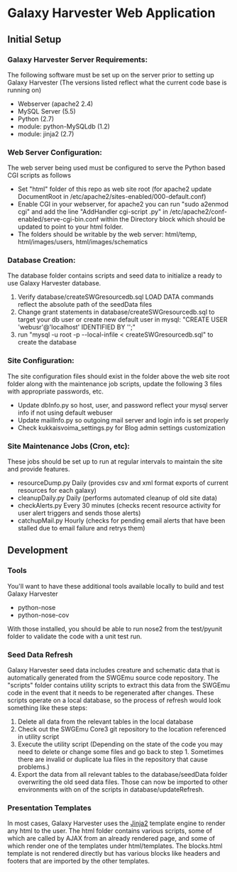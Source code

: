 # Galaxy Harvester Web Application

## Initial Setup

### Galaxy Harvester Server Requirements:
The following software must be set up on the server prior to setting up Galaxy Harvester (The versions listed reflect what the current code base is running on)

* Webserver (apache2 2.4)
* MySQL Server (5.5)
* Python (2.7)
 * module: python-MySQLdb (1.2)
 * module: jinja2 (2.7)

### Web Server Configuration:
The web server being used must be configured to serve the Python based CGI scripts as follows

* Set "html" folder of this repo as web site root (for apache2 update DocumentRoot in /etc/apache2/sites-enabled/000-default.conf)
* Enable CGI in your webserver, for apache2 you can run "sudo a2enmod cgi" and add the line "AddHandler cgi-script .py" in /etc/apache2/conf-enabled/serve-cgi-bin.conf within the Directory block which should be updated to point to your html folder.
* The folders should be writable by the web server: html/temp, html/images/users, html/images/schematics


### Database Creation:
The database folder contains scripts and seed data to initialize a ready to use Galaxy Harvester database.

1. Verify database/createSWGresourcedb.sql LOAD DATA commands reflect the absolute path of the seedData files
2. Change grant statements in database/createSWGresourcedb.sql to target your db user or create new default user in mysql: "CREATE USER 'webusr'@'localhost' IDENTIFIED BY '';"
2. run "mysql -u root -p --local-infile < createSWGresourcedb.sql" to create the database

### Site Configuration:
The site configuration files should exist in the folder above the web site root folder along with the maintenance job scripts, update the following 3 files with appropriate passwords, etc.

* Update dbInfo.py so host, user, and password reflect your mysql server info if not using default webuser
* Update mailInfo.py so outgoing mail server and login info is set properly
* Check kukkaisvoima_settings.py for Blog admin settings customization


### Site Maintenance Jobs (Cron, etc):
These jobs should be set up to run at regular intervals to maintain the site and provide features.

* resourceDump.py Daily (provides csv and xml format exports of current resources for each galaxy)
* cleanupDaily.py Daily (performs automated cleanup of old site data)
* checkAlerts.py Every 30 minutes (checks recent resource activity for user alert triggers and sends those alerts)
* catchupMail.py Hourly (checks for pending email alerts that have been stalled due to email failure and retrys them)

## Development

### Tools
You'll want to have these additional tools available locally to build and test Galaxy Harvester

* python-nose
* python-nose-cov

With those installed, you should be able to run nose2 from the test/pyunit folder to validate the code with a unit test run.

### Seed Data Refresh
Galaxy Harvester seed data includes creature and schematic data that is automatically generated from the SWGEmu source code repository.  The "scripts" folder contains utility scripts to extract this data from the SWGEmu code in the event that it needs to be regenerated after changes.  These scripts operate on a local database, so the process of refresh would look something like these steps:

1. Delete all data from the relevant tables in the local database
2. Check out the SWGEmu Core3 git repository to the location referenced in utility script
3. Execute the utility script (Depending on the state of the code you may need to delete or change some files and go back to step 1.  Sometimes there are invalid or duplicate lua files in the repository that cause problems.)
4. Export the data from all relevant tables to the database/seedData folder overwriting the old seed data files.  Those can now be imported to other environments with on of the scripts in database/updateRefresh.

### Presentation Templates
In most cases, Galaxy Harvester uses the [Jinja2](http://jinja.pocoo.org/) template engine to render any html to the user.  The html folder contains various scripts, some of which are called by AJAX from an already rendered page, and some of which render one of the templates under html/templates.  The blocks.html template is not rendered directly but has various blocks like headers and footers that are imported by the other templates.
